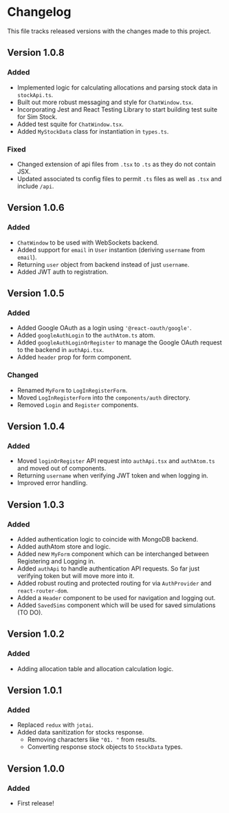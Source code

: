 # Changelog

This file tracks released versions with the changes made to this project.

## Version 1.0.8

### Added

- Implemented logic for calculating allocations and parsing stock data in `stockApi.ts`.
- Built out more robust messaging and style for `ChatWindow.tsx`.
- Incorporating Jest and React Testing Library to start building test suite for Sim Stock.
- Added test squite for `ChatWindow.tsx`.
- Added `MyStockData` class for instantiation in `types.ts`.

### Fixed

- Changed extension of api files from `.tsx` to `.ts` as they do not contain JSX.
- Updated associated ts config files to permit `.ts` files as well as `.tsx` and include `/api`. 

## Version 1.0.6

### Added

- `ChatWindow` to be used with WebSockets backend.
- Added support for `email` in `User` instantion (deriving `username` from `email`).
- Returning `user` object from backend instead of just `username`.
- Added JWT auth to registration.

## Version 1.0.5

### Added

- Added Google OAuth as a login using `'@react-oauth/google'`.
- Added `googleAuthLogin` to the `authAtom.ts` atom.
- Added `googleAuthLoginOrRegister` to manage the Google OAuth request to the backend in `authApi.tsx`.
- Added `header` prop for form component.

### Changed

- Renamed `MyForm` to `LogInRegisterForm`.
- Moved `LogInRegisterForm` into the `components/auth` directory.
- Removed `Login` and `Register` components.

## Version 1.0.4

### Added

- Moved `loginOrRegister` API request into `authApi.tsx` and `authAtom.ts` and moved out of components.
- Returning `username` when verifying JWT token and when logging in.
- Improved error handling.

## Version 1.0.3

### Added

- Added authentication logic to coincide with MongoDB backend.
- Added authAtom store and logic.
- Added new `MyForm` component which can be interchanged between Registering and Logging in.
- Added `authApi` to handle authentication API requests. So far just verifying token but will move more into it.
- Added robust routing and protected routing for via `AuthProvider` and `react-router-dom`.
- Added a `Header` component to be used for navigation and logging out.
- Added `SavedSims` component which will be used for saved simulations (TO DO).

## Version 1.0.2

### Added

- Adding allocation table and allocation calculation logic.

## Version 1.0.1

### Added

- Replaced `redux` with `jotai`.
- Added data sanitization for stocks response.
  - Removing characters like `"01. "` from results.
  - Converting response stock objects to `StockData` types.

## Version 1.0.0

### Added

- First release!
